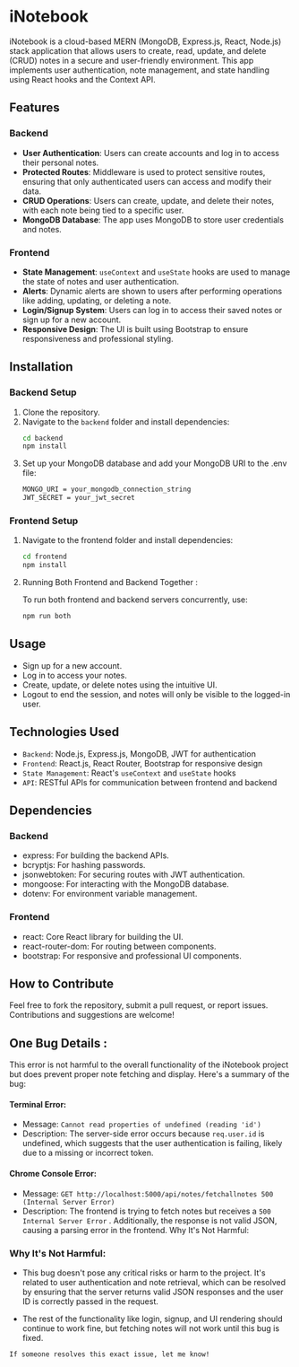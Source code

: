 # iNotebook
iNotebook is a cloud-based MERN (MongoDB, Express.js, React, Node.js) stack application that allows users to create, read, update, and delete (CRUD) notes in a secure and user-friendly environment. This app implements user authentication, note management, and state handling using React hooks and the Context API.


## Features

### Backend
- **User Authentication**: Users can create accounts and log in to access their personal notes.
- **Protected Routes**: Middleware is used to protect sensitive routes, ensuring that only authenticated users can access and modify their data.
- **CRUD Operations**: Users can create, update, and delete their notes, with each note being tied to a specific user.
- **MongoDB Database**: The app uses MongoDB to store user credentials and notes.

### Frontend
- **State Management**: `useContext` and `useState` hooks are used to manage the state of notes and user authentication.
- **Alerts**: Dynamic alerts are shown to users after performing operations like adding, updating, or deleting a note.
- **Login/Signup System**: Users can log in to access their saved notes or sign up for a new account.
- **Responsive Design**: The UI is built using Bootstrap to ensure responsiveness and professional styling.

## Installation

### Backend Setup
1. Clone the repository.
2. Navigate to the `backend` folder and     install dependencies:
    ```bash
    cd backend
    npm install
3. Set up your MongoDB database and add your MongoDB URI to the .env file:
    ```bash
    MONGO_URI = your_mongodb_connection_string
    JWT_SECRET = your_jwt_secret

### Frontend Setup
1. Navigate to the frontend folder and install dependencies:
    ```bash
    cd frontend
    npm install
2. Running Both Frontend and Backend Together : 
    
    To run both frontend and backend servers concurrently, use:

    ```bash
    npm run both

## Usage
- Sign up for a new account.
- Log in to access your notes.
- Create, update, or delete notes using the intuitive UI.
- Logout to end the session, and notes will only be visible to the logged-in user.

## Technologies Used
- `Backend`: Node.js, Express.js, MongoDB, JWT for authentication
- `Frontend`: React.js, React Router, Bootstrap for responsive design
- `State Management`: React's `useContext` and `useState` hooks
- `API`: RESTful APIs for communication between frontend and backend

## Dependencies
### Backend
- express: For building the backend APIs.
- bcryptjs: For hashing passwords.
- jsonwebtoken: For securing routes with JWT authentication.
- mongoose: For interacting with the MongoDB database.
- dotenv: For environment variable management.
### Frontend
- react: Core React library for building the UI.
- react-router-dom: For routing between components.
- bootstrap: For responsive and professional UI components.

## How to Contribute
Feel free to fork the repository, submit a pull request, or report issues. Contributions and suggestions are welcome!
##  One Bug Details :

This error is not harmful to the overall functionality of the iNotebook project but does prevent proper note fetching and display. Here's a summary of the bug:

#### Terminal Error:

- Message: `Cannot read properties of undefined (reading 'id')`
- Description: The server-side error occurs because `req.user.id` is undefined, which suggests that the user authentication is failing, likely due to a missing or incorrect token.

#### Chrome Console Error:

- Message: `GET http://localhost:5000/api/notes/fetchallnotes 500 (Internal Server Error)`
- Description: The frontend is trying to fetch notes but receives a `500 Internal Server Error` . Additionally, the response is not valid JSON, causing a parsing error in the frontend.
Why It's Not Harmful:

### Why It's Not Harmful:
- This bug doesn't pose any critical risks or harm to the project. It's related to user authentication and note retrieval, which can be resolved by ensuring that the server returns valid JSON responses and the user ID is correctly passed in the request.

- The rest of the functionality like login, signup, and UI rendering should continue to work fine, but fetching notes will not work until this bug is fixed.

`If someone resolves this exact issue, let me know!`
 
 
